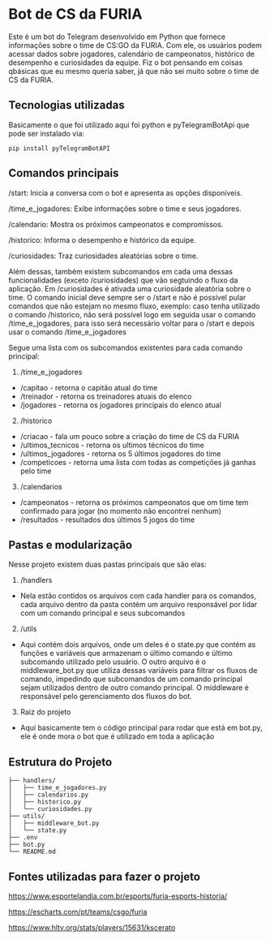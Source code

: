# Bot de CS da FURIA
Este é um bot do Telegram desenvolvido em Python que fornece informações sobre o time de CS:GO da FURIA. Com ele, os usuários podem acessar dados sobre jogadores, calendário de campeonatos, histórico de desempenho e curiosidades da equipe. Fiz o bot pensando em coisas qbásicas que eu mesmo queria saber, já que não sei muito sobre o time de CS da FURIA.

## Tecnologias utilizadas
Basicamente o que foi utilizado aqui foi python e pyTelegramBotApi que pode ser instalado via:
```shell
pip install pyTelegramBotAPI
```

## Comandos principais
/start: Inicia a conversa com o bot e apresenta as opções disponíveis.

/time_e_jogadores: Exibe informações sobre o time e seus jogadores.

/calendario: Mostra os próximos campeonatos e compromissos.

/historico: Informa o desempenho e histórico da equipe.

/curiosidades: Traz curiosidades aleatórias sobre o time.

Além dessas, também existem subcomandos em cada uma dessas funcionalidades (exceto /curiosidades) que vão segtuindo o fluxo da aplicação. Em /curiosidades é ativada uma curiosidade aleatória sobre o time. O comando inicial deve sempre ser o /start e não é possível pular comandos que não estejam no mesmo fluxo, exemplo: caso tenha utilizado o comando /historico, não será possível logo em seguida usar o comando /time_e_jogadores, para isso será necessário voltar para o /start e depois usar o comando /time_e_jogadores

Segue uma lista com os subcomandos existentes para cada comando principal:

1. /time_e_jogadores

* /capitao - retorna o capitão atual do time
* /treinador - retorna os treinadores atuais do elenco
* /jogadores - retorna os jogadores principais do elenco atual

2. /historico

* /criacao - fala um pouco sobre a criação do time de CS da FURIA
* /ultimos_tecnicos - retorna os ultimos técnicos do time
* /ultimos_jogadores - retorna os 5 últimos jogadores do time
* /competicoes - retorna uma lista com todas as competições já ganhas pelo time

3. /calendarios

* /campeonatos - retorna os próximos campeonatos que om time tem confirmado para jogar (no momento não encontrei nenhum)
* /resultados - resultados dos últimos 5 jogos do time

## Pastas e modularização

Nesse projeto existem duas pastas principais que são elas:

1. /handlers

* Nela estão contidos os arquivos com cada handler para os comandos, cada arquivo dentro da pasta contém um arquivo responsável por lidar com um comando principal e seus subcomandos

2. /utils

* Aqui contém dois arquivos, onde um deles é o state.py que contém as funções e variáveis que armazenam o último comando e último subcomando utilizado pelo usuário. O outro arquivo é o middleware_bot.py que utiliza dessas variáveis para filtrar os fluxos de comando, impedindo que subcomandos de um comando principal sejam utilizados dentro de outro comando principal. O middleware é responsável pelo gerenciamento dos fluxos do bot.

3. Raiz do projeto

* Aqui basicamente tem o código principal para rodar que está em bot.py, ele é onde mora o bot que é utilizado em toda a aplicação

## Estrutura do Projeto

```shell
├── handlers/
│   ├── time_e_jogadores.py
│   ├── calendarios.py
│   ├── historico.py
│   └── curiosidades.py
├── utils/
│   ├── middleware_bot.py
│   └── state.py
├── .env
├── bot.py
└── README.md
```

## Fontes utilizadas para fazer o projeto

https://www.esportelandia.com.br/esports/furia-esports-historia/

https://escharts.com/pt/teams/csgo/furia

https://www.hltv.org/stats/players/15631/kscerato